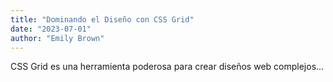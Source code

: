 ```yaml
---
title: "Dominando el Diseño con CSS Grid"
date: "2023-07-01"
author: "Emily Brown"
---
```


CSS Grid es una herramienta poderosa para crear diseños web complejos...
